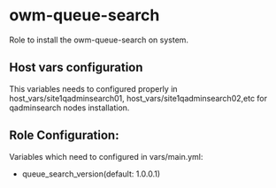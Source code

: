 # owm-queue-search

Role to install the owm-queue-search on system.

## Host vars configuration
This variables needs to configured properly in host_vars/site1qadminsearch01, host_vars/site1qadminsearch02,etc for qadminsearch nodes installation.

## Role Configuration:
Variables which need to configured in vars/main.yml:

* queue_search_version(default: 1.0.0.1)